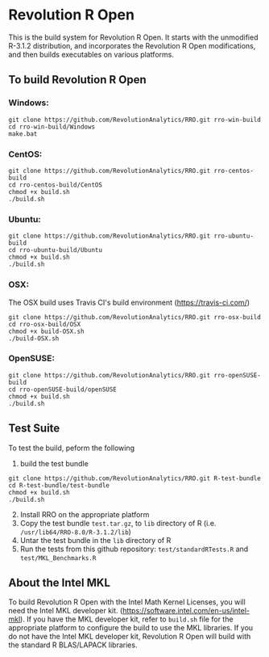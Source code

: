 # Revolution R Open

This is the build system for Revolution R Open. It starts with the unmodified R-3.1.2 distribution, and incorporates the Revolution R Open modifications, and then builds executables on various platforms.

## To build Revolution R Open

### Windows:

```
git clone https://github.com/RevolutionAnalytics/RRO.git rro-win-build
cd rro-win-build/Windows
make.bat
```

### CentOS:

```
git clone https://github.com/RevolutionAnalytics/RRO.git rro-centos-build
cd rro-centos-build/CentOS
chmod +x build.sh
./build.sh
```

### Ubuntu:

```
git clone https://github.com/RevolutionAnalytics/RRO.git rro-ubuntu-build
cd rro-ubuntu-build/Ubuntu
chmod +x build.sh
./build.sh
```

### OSX:

The OSX build uses Travis CI's build environment (https://travis-ci.com/) 

```
git clone https://github.com/RevolutionAnalytics/RRO.git rro-osx-build
cd rro-osx-build/OSX
chmod +x build-OSX.sh
./build-OSX.sh
```

### OpenSUSE:

```
git clone https://github.com/RevolutionAnalytics/RRO.git rro-openSUSE-build
cd rro-openSUSE-build/openSUSE
chmod +x build.sh
./build.sh
```

## Test Suite

To test the build, peform the following

1. build the test bundle

  ```
  git clone https://github.com/RevolutionAnalytics/RRO.git R-test-bundle
  cd R-test-bundle/test-bundle
  chmod +x build.sh
  ./build.sh
  ```
2. Install RRO on the appropriate platform
3. Copy the test bundle `test.tar.gz`, to `lib` directory of R (i.e. `/usr/lib64/RRO-8.0/R-3.1.2/lib`)
4. Untar the test bundle in the `lib` directory of R
5. Run the tests from this github repository: `test/standardRTests.R` and `test/MKL_Benchmarks.R`


## About the Intel MKL

To build Revolution R Open with the Intel Math Kernel Licenses, you will need the Intel MKL developer kit. (https://software.intel.com/en-us/intel-mkl). If you have the MKL developer kit, refer to `build.sh` file for the appropriate platform to configure the build to use the MKL libraries. If you do not have the Intel MKL developer kit, Revolution R Open will build with the standard R BLAS/LAPACK libraries.



